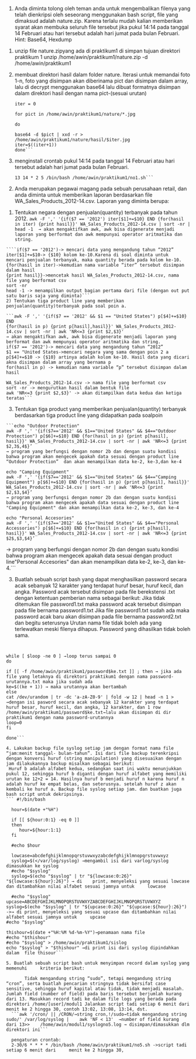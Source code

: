 1. Anda diminta tolong oleh teman anda untuk mengembalikan filenya yang telah dienkripsi oleh seseorang menggunakan bash script, file yang dimaksud adalah nature.zip. Karena terlalu mudah kalian memberikan syarat akan membuka seluruh file tersebut jika pukul 14:14 pada tanggal 14 Februari atau hari tersebut adalah hari jumat pada bulan Februari. Hint: Base64, Hexdump
  1) unzip file nature.zipyang ada di praktikum1 di simpan  tujuan direktori praktikum 1
           unzip /home/awin/praktikum1/nature.zip -d /home/awin/praktikum1
           
  2) membuat direktori hasil dalam folder nature. Iterasi untuk memandai foto 1-n, foto yang disimpan akan diberinama pict dan disimpan dalam array, lalu di decrypt menggunakan base64 lalu dibuat formatnya disimpan dalam direktori hasil dengan nama pict-(sesuai urutan) 
       ```/home/awin/praktikum1/nature/hasil
      iter = 0
       
      for pict in /home/awin/praktikum1/nature/*.jpg
       
       do
       
       base64 -d $pict | xxd -r > /home/awin/praktikum1/nature/hasil/$iter.jpg
       iter=$((iter+1))
      done```
       
  3) menginstall crontab
      pukul 14:14 pada tanggal 14 Februari atau hari tersebut adalah hari jumat pada bulan Februari.
       
       ```14 14 14 2 5 /bin/bash /home/awin/praktikum1/no1.sh
       13 14 * 2 5 /bin/bash /home/awin/praktikum1/no1.sh```
       
2. Anda merupakan pegawai magang pada sebuah perusahaan retail, dan anda diminta untuk memberikan laporan berdasarkan file     WA_Sales_Products_2012-14.csv. Laporan yang diminta berupa:
  1) Tentukan negara dengan penjualan(quantity) terbanyak pada tahun 2012.
    ```awk -F ',' '{if($7 == '2012') iter[$1]+=$10} END {for(hasil in iter) {print hasil}}' WA_Sales_Products_2012-14.csv | sort -nr | head -1 
    → akan mengaktifkan awk, awk bisa digenerate menjadi laporan yang berformat dan awk mempunyai operator aritmatika dan string.```
    
    ````if($7 == '2012')-> mencari data yang mengandung tahun “2012” iter[$1]+=$10-> {$10} kolom ke-10.Karena di soal diminta untuk   mencari penjualan terbanyak, maka quantity berada pada kolom ke-10. 
    {for(hasil in iter)->kemudian nama variable “iter” tersebut disimpan dalam hasil
    {print hasil}}->mencetak hasil WA_Sales_Products_2012-14.csv, nama file yang berformat csv
    sort -nr 
    head -1 -> menampilkan output bagian pertama dari file (dengan out put satu baris saja yang diminta)```
    2) Tentukan tiga product line yang memberikan penjualan(quantity)terbanyak pada soal poin a.
    
    ```awk -F ',' '{if($7 == '2012' && $1 == "United States") p[$4]+=$10} END 
    {for(hasil in p) {print p[hasil],hasil}}' WA_Sales_Products_2012-14.csv | sort -nr | awk 'NR<=3 {print $2,$3}'
    → akan mengaktifkan awk, awk bisa digenerate menjadi laporan yang berformat dan awk mempunyai operator aritmatika dan string.
    if($7 == '2012')-> mencari data yang mengandung tahun “2012” 
    $1 == "United States->mencari negara yang sama dengan poin 2 a
    p[$4]+=$10 -> {$10} artinya adalah kolom ke-10. Hasil data yang dicari akna disimpan dalam array yang bernama p
    for(hasil in p) -> kemudian nama variable “p” tersebut disimpan dalam hasil
    
    WA_Sales_Products_2012-14.csv -> nama file yang berformat csv
    sort -nr -> mengurutkan hasil dalam bentuk file 
    awk 'NR<=3 {print $2,$3}' -> akan ditampilkan data kedua dan ketiga teratas```

  3) Tentukan tiga product yang memberikan penjualan(quantity)
    terbanyak berdasarkan tiga product line yang didapatkan pada soalpoin 
    
    ```echo "Outdoor Protection"
    awk -F ',' '{if($7=='2012' && $1=="United States" && $4=="Outdoor Protection") p[$6]+=$10} END {for(hasil in p) {print p[hasil], hasil}}' WA_Sales_Products_2012-14.csv | sort -nr | awk 'NR<=3 {print $2,3$,4$}’
    → program yang berfungsi dengan nomor 2b dan dengan suatu kondisi bahwa program akan mengecek apakah data sesuai dengan product line “Outdoor Protection”  dan akan menampilkan data ke-2, ke-3,dan ke-4

    echo "Camping Equipment"
    awk -F ',' '{if($7=='2012' && $1=="United States" && $4=="Camping Equipment") p[$6]+=$10} END {for(hasil in p) {print p[hasil], hasil}}' WA_Sales_Products_2012-14.csv | sort -nr | awk 'NR<=3 {print $2,$3,$4}’
    → program yang berfungsi dengan nomor 2b dan dengan suatu kondisi bahwa program akan mengecek apakah data sesuai dengan product line "Camping Equipment" dan akan menampilkan data ke-2, ke-3, dan ke-4

    echo "Personal Accesories"
    awk -F ',' '{if($7=='2012' && $1=="United States" && $4=="Personal Accessories") p[$6]+=$10} END {for(hasil in c) {print p[hasil], hasil}}' WA_Sales_Products_2012-14.csv | sort -nr | awk 'NR<=3 {print $2$,$3,$4}’
  → program yang berfungsi dengan nomor 2b dan dengan suatu kondisi bahwa program akan mengecek apakah data sesuai dengan product line"Personal Accesories" dan akan menampilkan data ke-2, ke-3, dan ke-4.```


 3. Buatlah sebuah script bash yang dapat menghasilkan password secara acak sebanyak 12 karakter yang terdapat huruf besar, huruf kecil, dan angka. Password acak tersebut disimpan pada file berekstensi .txt dengan ketentuan pemberian nama sebagai berikut:
       Jika tidak ditemukan file password1.txt maka password acak tersebut disimpan pada file bernama password1.txt Jika file password1.txt sudah ada maka password acak baru akan disimpan pada file bernama password2.txt dan begitu seterusnya Urutan nama file tidak boleh ada yang terlewatkan meski filenya dihapus. Password yang dihasilkan tidak boleh sama.
  ```#!/bin/bash


  while [ $loop -ne 0 ] →loop terus sampai 0
  do

  if [[ -f /home/awin/praktikum1/password$ke.txt ]] ; then → jika ada file yang letaknya di direktori praktikum1 dengan nama password-urutannya.txt maka jika sudah ada 
  ke=$((ke + 1)) → maka urutannya akan bertambah
  else
  cat /dev/urandom | tr -dc 'a-zA-Z0-9' | fold -w 12 | head -n 1 > →dengan isi pasword secara acak sebanyak 12 karakter yang terdapat huruf besar, huruf kecil, dan angka, 12 karakter, dan 1 row
  /home/awin/praktikum1/password$ke.txt→lalu akan disimpan di dir praktikum1 dengan nama password-urutannya
  loop=0
  fi

  done```

4. Lakukan backup file syslog setiap jam dengan format nama file “jam:menit tanggal- bulan-tahun”. Isi dari file backup terenkripsi dengan konversi huruf (string manipulation) yang disesuaikan dengan jam dilakukannya backup misalkan sebagai berikut:
   Huruf b adalah alfabet kedua, sedangkan saat ini waktu menunjukkan pukul 12, sehingga huruf b diganti dengan huruf alfabet yang memiliki urutan ke 12+2 = 14. Hasilnya huruf b menjadi huruf n karena huruf n adalah huruf ke empat belas, dan seterusnya. setelah huruf z akan kembali ke huruf a. Backup file syslog setiap jam. dan buatkan juga bash script untuk dekripsinya.
  ``` #!/bin/bash

    hour=$(date +"%H")

    if [[ ${hour:0:1} -eq 0 ]]
    then
       hour=${hour:1:1}
    fi

    #echo $hour

    lowcase=abcdefghijklmnopqrstuvwxyzabcdefghijklmnopqrstuvwxyz
    syslog=$(</var/log/syslog) →mengambil isi dari varlog/syslog dimasukkan ke syslog
    #echo "$syslog"
    syslog=$(echo "$syslog" | tr "${lowcase:0:26}" "${lowcase:${hour}:26}") → di 	print, menyeleksi yang sesuai lowcase dan ditambahkan nilai alfabet sesuai jamnya untuk 	lowcase

    #echo "$syslog"
  upcase=ABCDEFGHIJKLMNOPQRSTUVWXYZABCDEFGHIJKLMNOPQRSTUVWXYZ
  syslog=$(echo "$syslog" | tr "${upcase:0:26}" "${upcase:${hour}:26}")
  ->→ di print, menyeleksi yang sesuai upcase dan ditambahkan nilai alfabet sesuai jamnya untuk 	upcase
  #echo "$syslog"

  thishour=$(date +"%H:%M %d-%m-%Y")→penamaan nama file
  #echo "$thishour" 
  #echo "$syslog" > /home/awin/praktikum1/sislog
  echo "$syslog" > "$thishour" →di print isi dari syslog dipindahkan dalam  file thisour```

5. Buatlah sebuah script bash untuk menyimpan record dalam syslog yang memenuhi  	kriteria berikut:

         Tidak mengandung string “sudo”, tetapi mengandung string “cron”, serta buatlah pencarian stringnya tidak bersifat case sensitive, sehingga huruf kapital atau tidak, tidak menjadi masalah. Jumlah field (number of field) pada baris tersebut berjumlah kurang dari 13. Masukkan record tadi ke dalam file logs yang berada pada direktori /home/[user]/modul1 Jalankan script tadi setiap 6 menit dari menit ke 2 hingga 30, contoh 13:02, 13:08, 13:14, dst.
    ```awk '/cron/ || /CRON/→string cron,!/sudo→tidak mengandung string sudo/' /var/log/syslog | 	awk 'NF < 13'  →number of field kurang dari 13>> 	/home/awin/modul1/syslogno5.log → disimpan/dimasukkan dlm direktori ini```

    pengaturan crontab:
    2-30/6 * * * * /bin/bash /home/awin/praktikum1/no5.sh ->script tadi setiap 6 menit dari 	menit ke 2 hingga 30,

